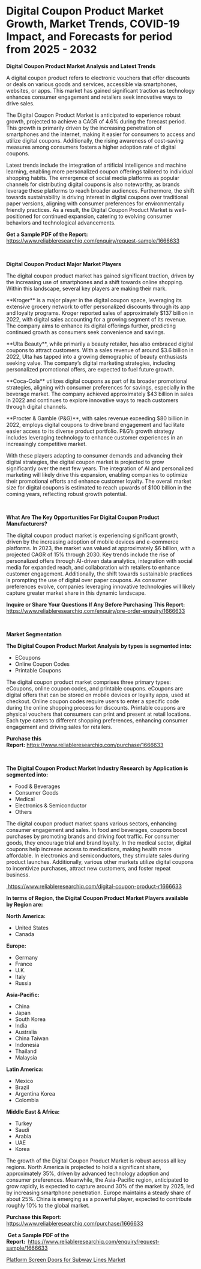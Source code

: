 <p><h1>Digital Coupon Product Market Growth, Market Trends, COVID-19 Impact, and Forecasts for period from 2025 - 2032</h1></p><p><strong>Digital Coupon Product Market Analysis and Latest Trends</strong></p>
<p><p>A digital coupon product refers to electronic vouchers that offer discounts or deals on various goods and services, accessible via smartphones, websites, or apps. This market has gained significant traction as technology enhances consumer engagement and retailers seek innovative ways to drive sales.</p><p>The Digital Coupon Product Market is anticipated to experience robust growth, projected to achieve a CAGR of 4.6% during the forecast period. This growth is primarily driven by the increasing penetration of smartphones and the internet, making it easier for consumers to access and utilize digital coupons. Additionally, the rising awareness of cost-saving measures among consumers fosters a higher adoption rate of digital coupons.</p><p>Latest trends include the integration of artificial intelligence and machine learning, enabling more personalized coupon offerings tailored to individual shopping habits. The emergence of social media platforms as popular channels for distributing digital coupons is also noteworthy, as brands leverage these platforms to reach broader audiences. Furthermore, the shift towards sustainability is driving interest in digital coupons over traditional paper versions, aligning with consumer preferences for environmentally friendly practices. As a result, the Digital Coupon Product Market is well-positioned for continued expansion, catering to evolving consumer behaviors and technological advancements.</p></p>
<p><strong>Get a Sample PDF of the Report:&nbsp;</strong> <a href="https://www.reliableresearchiq.com/enquiry/request-sample/1666633?utm_campaign=2301&utm_medium=2&utm_source=Github&utm_content=ia&utm_term=08032025&utm_id=digital-coupon-product">https://www.reliableresearchiq.com/enquiry/request-sample/1666633</a></p>
<p>&nbsp;</p>
<p><strong>Digital Coupon Product Major Market Players</strong></p>
<p><p>The digital coupon product market has gained significant traction, driven by the increasing use of smartphones and a shift towards online shopping. Within this landscape, several key players are making their mark.</p><p>**Kroger** is a major player in the digital coupon space, leveraging its extensive grocery network to offer personalized discounts through its app and loyalty programs. Kroger reported sales of approximately $137 billion in 2022, with digital sales accounting for a growing segment of its revenue. The company aims to enhance its digital offerings further, predicting continued growth as consumers seek convenience and savings.</p><p>**Ulta Beauty**, while primarily a beauty retailer, has also embraced digital coupons to attract customers. With a sales revenue of around $3.6 billion in 2022, Ulta has tapped into a growing demographic of beauty enthusiasts seeking value. The company’s digital marketing strategies, including personalized promotional offers, are expected to fuel future growth.</p><p>**Coca-Cola** utilizes digital coupons as part of its broader promotional strategies, aligning with consumer preferences for savings, especially in the beverage market. The company achieved approximately $43 billion in sales in 2022 and continues to explore innovative ways to reach customers through digital channels.</p><p>**Procter & Gamble (P&G)**, with sales revenue exceeding $80 billion in 2022, employs digital coupons to drive brand engagement and facilitate easier access to its diverse product portfolio. P&G’s growth strategy includes leveraging technology to enhance customer experiences in an increasingly competitive market.</p><p>With these players adapting to consumer demands and advancing their digital strategies, the digital coupon market is projected to grow significantly over the next few years. The integration of AI and personalized marketing will likely drive this expansion, enabling companies to optimize their promotional efforts and enhance customer loyalty. The overall market size for digital coupons is estimated to reach upwards of $100 billion in the coming years, reflecting robust growth potential.</p></p>
<p>&nbsp;</p>
<p><strong>What Are The Key Opportunities For Digital Coupon Product Manufacturers?</strong></p>
<p><p>The digital coupon product market is experiencing significant growth, driven by the increasing adoption of mobile devices and e-commerce platforms. In 2023, the market was valued at approximately $6 billion, with a projected CAGR of 15% through 2030. Key trends include the rise of personalized offers through AI-driven data analytics, integration with social media for expanded reach, and collaboration with retailers to enhance customer engagement. Additionally, the shift towards sustainable practices is prompting the use of digital over paper coupons. As consumer preferences evolve, companies leveraging innovative technologies will likely capture greater market share in this dynamic landscape.</p></p>
<p><strong>Inquire or Share Your Questions If Any Before Purchasing This Report:</strong> <a href="https://www.reliableresearchiq.com/enquiry/pre-order-enquiry/1666633?utm_campaign=2301&utm_medium=2&utm_source=Github&utm_content=ia&utm_term=08032025&utm_id=digital-coupon-product">https://www.reliableresearchiq.com/enquiry/pre-order-enquiry/1666633</a></p>
<p>&nbsp;</p>
<p><strong>Market Segmentation</strong></p>
<p><strong>The Digital Coupon Product Market Analysis by types is segmented into:</strong></p>
<p><ul><li>ECoupons</li><li>Online Coupon Codes</li><li>Printable Coupons</li></ul></p>
<p><p>The digital coupon product market comprises three primary types: eCoupons, online coupon codes, and printable coupons. eCoupons are digital offers that can be stored on mobile devices or loyalty apps, used at checkout. Online coupon codes require users to enter a specific code during the online shopping process for discounts. Printable coupons are physical vouchers that consumers can print and present at retail locations. Each type caters to different shopping preferences, enhancing consumer engagement and driving sales for retailers.</p></p>
<p><strong>Purchase this Report:&nbsp;</strong><a href="https://www.reliableresearchiq.com/purchase/1666633?utm_campaign=2301&utm_medium=2&utm_source=Github&utm_content=ia&utm_term=08032025&utm_id=digital-coupon-product">https://www.reliableresearchiq.com/purchase/1666633</a></p>
<p>&nbsp;</p>
<p><strong>The Digital Coupon Product Market Industry Research by Application is segmented into:</strong></p>
<p><ul><li>Food & Beverages</li><li>Consumer Goods</li><li>Medical</li><li>Electronics & Semiconductor</li><li>Others</li></ul></p>
<p><p>The digital coupon product market spans various sectors, enhancing consumer engagement and sales. In food and beverages, coupons boost purchases by promoting brands and driving foot traffic. For consumer goods, they encourage trial and brand loyalty. In the medical sector, digital coupons help increase access to medications, making health more affordable. In electronics and semiconductors, they stimulate sales during product launches. Additionally, various other markets utilize digital coupons to incentivize purchases, attract new customers, and foster repeat business.</p></p>
<p><a href="https://www.reliableresearchiq.com/digital-coupon-product-r1666633?utm_campaign=2301&utm_medium=2&utm_source=Github&utm_content=ia&utm_term=08032025&utm_id=digital-coupon-product">&nbsp;https://www.reliableresearchiq.com/digital-coupon-product-r1666633</a></p>
<p><strong>In terms of Region, the Digital Coupon Product Market Players available by Region are:</strong></p>
<p>
    <p> <strong> North America: </strong>
        <ul>
            <li>United States</li>
            <li>Canada</li>
        </ul>
        </p> 
    <p> <strong> Europe: </strong>
        <ul>
            <li>Germany</li>
            <li>France</li>
            <li>U.K.</li>
            <li>Italy</li>
            <li>Russia</li>
        </ul>
        </p> 
    <p> <strong> Asia-Pacific: </strong>
        <ul>
            <li>China</li>
            <li>Japan</li>
            <li>South Korea</li>
            <li>India</li>
            <li>Australia</li>
            <li>China Taiwan</li>
            <li>Indonesia</li>
            <li>Thailand</li>
            <li>Malaysia</li>
        </ul>
        </p> 
    <p> <strong> Latin America: </strong>
        <ul>
            <li>Mexico</li>
            <li>Brazil</li>
            <li>Argentina Korea</li>
            <li>Colombia</li>
        </ul>
        </p> 
    <p> <strong> Middle East & Africa: </strong>
        <ul>
            <li>Turkey</li>
            <li>Saudi</li>
            <li>Arabia</li>
            <li>UAE</li>
            <li>Korea</li>
        </ul>
    </p>
    </p>
<p><p>The growth of the Digital Coupon Product Market is robust across all key regions. North America is projected to hold a significant share, approximately 35%, driven by advanced technology adoption and consumer preferences. Meanwhile, the Asia-Pacific region, anticipated to grow rapidly, is expected to capture around 30% of the market by 2025, led by increasing smartphone penetration. Europe maintains a steady share of about 25%. China is emerging as a powerful player, expected to contribute roughly 10% to the global market.</p></p>
<p><strong>Purchase this Report: </strong><a href="https://www.reliableresearchiq.com/purchase/1666633?utm_campaign=2301&utm_medium=2&utm_source=Github&utm_content=ia&utm_term=08032025&utm_id=digital-coupon-product">https://www.reliableresearchiq.com/purchase/1666633</a></p>
<p>&nbsp;<strong>Get a Sample PDF of the Report:&nbsp;&nbsp;</strong><a href="https://www.reliableresearchiq.com/enquiry/request-sample/1666633?utm_campaign=2301&utm_medium=2&utm_source=Github&utm_content=ia&utm_term=08032025&utm_id=digital-coupon-product">https://www.reliableresearchiq.com/enquiry/request-sample/1666633</a></p>
<p><strong></strong></p>
<p><p><a href="https://github.com/kbollin866/Market-Research-Report-List-1/blob/main/platform-screen-doors-for-subway-lines-market.md?utm_campaign=2301&utm_medium=2&utm_source=Github&utm_content=ia&utm_term=08032025&utm_id=digital-coupon-product">Platform Screen Doors for Subway Lines Market</a></p></p>